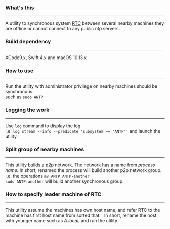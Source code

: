 ### What's this
------
A utility to synchronous system [RTC](https://en.wikipedia.org/wiki/Real-time_clock) between several nearby machines they are offline or cannot connect to any public ntp servers.  

### Build dependency
------
XCode9.x, Swift 4.x and macOS 10.13.x

### How to use
------
Run the utility with administrator privilege on nearby machines should be synchronous.  
such as ```sudo ANTP```  

### Logging the work
------
Use ```log``` command to display the log.  
i.e. ```log stream --info --predicate 'subsystem == "ANTP"'``` and launch the utility.  

### Split group of nearby machines
------
This utility builds a p2p network. The network has a name from *process name.* In short, renamed the process will build another p2p network group.  
i.e. the operations ```mv ANTP ANTP-another```  
```sudo ANTP-another``` will build another synchronous group.   

### How to specify leader machine of RTC
------
This utility assume the machines has own host name, and refer RTC to the machine has first host name from sorted that.  
In short, rename the host with younger name such as *A.local*, and run the utility.

